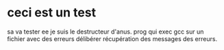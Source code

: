 # ceci est un test
sa va tester ee 
je suis le destructeur d'anus.
prog qui exec gcc sur un fichier avec des erreurs délibérer
récupération des messages des erreurs.
